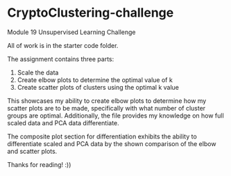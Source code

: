 # CryptoClustering-challenge
Module 19 Unsupervised Learning Challenge

All of work is in the starter code folder.

The assignment contains three parts:

  1. Scale the data
  2. Create elbow plots to determine the optimal value of k
  3. Create scatter plots of clusters using the optimal k value

This showcases my ability to create elbow plots to determine how my scatter plots are to be made, specifically with what number of cluster groups are optimal. Additionally, the file provides my knowledge on how full scaled data and PCA data differentiate.

The composite plot section for differentiation exhibits the ability to differentiate scaled and PCA data by the shown comparison of the elbow and scatter plots.

Thanks for reading! :))
